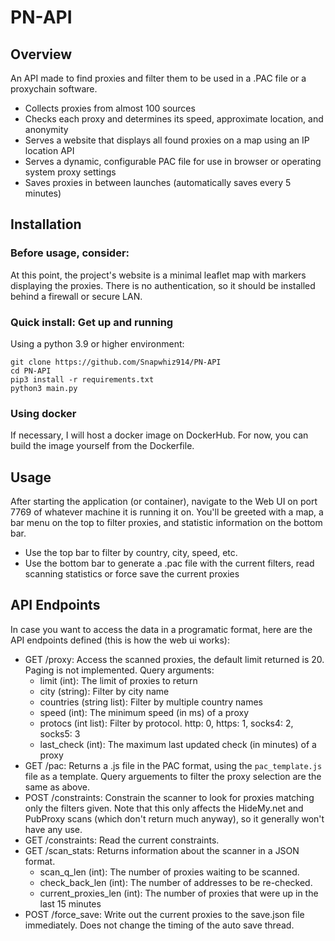 # PN-API
## Overview

An API made to find proxies and filter them to be used in a .PAC file or a proxychain software.
 - Collects proxies from almost 100 sources
 - Checks each proxy and determines its speed, approximate location, and anonymity
 - Serves a website that displays all found proxies on a map using an IP location API
 - Serves a dynamic, configurable PAC file for use in browser or operating system proxy settings
 - Saves proxies in between launches (automatically saves every 5 minutes)

## Installation

### Before usage, consider:

At this point, the project's website is a minimal leaflet map with markers displaying the proxies. There is no authentication, so it should be installed behind a firewall or secure LAN.

### Quick install: Get up and running

Using a python 3.9 or higher environment:

```
git clone https://github.com/Snapwhiz914/PN-API
cd PN-API
pip3 install -r requirements.txt
python3 main.py
```

### Using docker

If necessary, I will host a docker image on DockerHub. For now, you can build the image yourself from the Dockerfile.

## Usage

After starting the application (or container), navigate to the Web UI on port 7769 of whatever machine it is running it on. You'll be greeted with a map, a bar menu on the top to filter proxies, and statistic information on the bottom bar.
 - Use the top bar to filter by country, city, speed, etc.
 - Use the bottom bar to generate a .pac file with the current filters, read scanning statistics or force save the current proxies

## API Endpoints

In case you want to access the data in a programatic format, here are the API endpoints defined (this is how the web ui works):
 - GET /proxy: Access the scanned proxies, the default limit returned is 20. Paging is not implemented. Query arguments:
   - limit (int): The limit of proxies to return
   - city (string): Filter by city name
   - countries (string list): Filter by multiple country names
   - speed (int): The minimum speed (in ms) of a proxy
   - protocs (int list): Filter by protocol. http: 0, https: 1, socks4: 2, socks5: 3
   - last_check (int): The maximum last updated check (in minutes) of a proxy
 - GET /pac: Returns a .js file in the PAC format, using the ```pac_template.js``` file as a template. Query arguements to filter the proxy selection are the same as above.
 - POST /constraints: Constrain the scanner to look for proxies matching only the filters given. Note that this only affects the HideMy.net and PubProxy scans (which don't return much anyway), so it generally won't have any use.
 - GET /constraints: Read the current constraints.
 - GET /scan_stats: Returns information about the scanner in a JSON format.
   - scan_q_len (int): The number of proxies waiting to be scanned.
   - check_back_len (int): The number of addresses to be re-checked.
   - current_proxies_len (int): The number of proxies that were up in the last 15 minutes
 - POST /force_save: Write out the current proxies to the save.json file immediately. Does not change the timing of the auto save thread.
